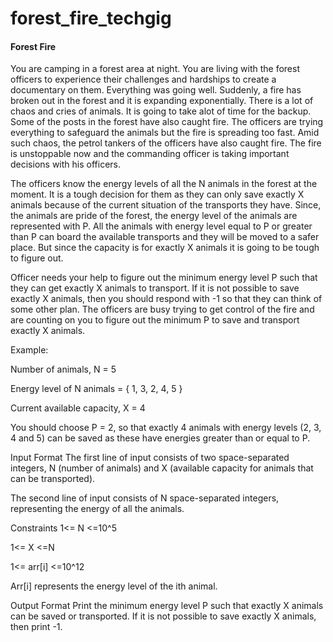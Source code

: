 # forest_fire_techgig
<h4>Forest Fire</h4>
You are camping in a forest area at night. You are living with the forest officers to experience their challenges and hardships to create a documentary on them. Everything was going well. Suddenly, a fire has broken out in the forest and it is expanding exponentially. There is a lot of chaos and cries of animals. It is going to take alot of time for the backup. Some of the posts in the forest have also caught fire. The officers are trying everything to safeguard the animals but the fire is spreading too fast. Amid such chaos, the petrol tankers of the officers have also caught fire. The fire is unstoppable now and the commanding officer is taking important decisions with his officers.


The officers know the energy levels of all the N animals in the forest at the moment. It is a tough decision for them as they can only save exactly X animals because of the current situation of the transports they have. Since, the animals are pride of the forest, the energy level of the animals are represented with P. All the animals with energy level equal to P or greater than P can board the available transports and they will be moved to a safer place. But since the capacity is for exactly X animals it is going to be tough to figure out.


Officer needs your help to figure out the minimum energy level P such that they can get exactly X animals to transport. If it is not possible to save exactly X animals, then you should respond with -1 so that they can think of some other plan. The officers are busy trying to get control of the fire and are counting on you to figure out the minimum P to save and transport exactly X animals. 



Example:

Number of animals, N = 5

Energy level of N animals = { 1, 3, 2, 4, 5 }

Current available capacity, X = 4

You should choose P = 2, so that exactly 4 animals with energy levels (2, 3, 4 and 5) can be saved as these have energies greater than or equal to P.

Input Format
The first line of input consists of two space-separated integers, N (number of animals) and X (available capacity for animals that can be transported).

The second line of input consists of N space-separated integers, representing the energy of all the animals.

Constraints
1<= N <=10^5

1<= X <=N

1<= arr[i] <=10^12

Arr[i] represents the energy level of the ith animal.

Output Format
Print the minimum energy level P such that exactly X animals can be saved or transported. If it is not possible to save exactly X animals, then print -1.
